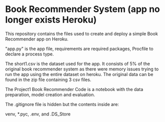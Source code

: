 # Book Recommender System (app no longer exists Heroku)
This repository contains the files used to create and deploy a simple Book Recommender app on Heroku.

"app.py" is the app file, requirements are required packages, Procfile to declare a process type.

The short1.csv is the dataset used for the app. It consists of 5% of the original book recommender system as there were memory issues trying to run the app using the entire dataset on heroku. The original data can be found in the zip file containing 3 csv files.

The Project1 Book Recommender Code is a notebook with the data preparation, model creation and evaluation.


The .gitignore file is hidden but the contents inside are:

venv, *.pyc, .env, and .DS_Store
